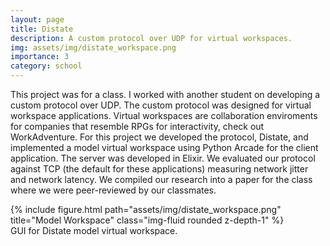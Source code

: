 ```yaml
---
layout: page
title: Distate
description: A custom protocol over UDP for virtual workspaces.
img: assets/img/distate_workspace.png
importance: 3
category: school
---
```


This project was for a class. I worked with another student on developing a custom protocol over UDP. The custom protocol was designed for virtual workspace applications. Virtual workspaces are collaboration enviroments for companies that resemble RPGs for interactivity, check out WorkAdventure. For this project we developed the protocol, Distate, and implemented a model virtual workspace using Python Arcade for the client application. The server was developed in Elixir. We evaluated our protocol against TCP (the default for these applications) measuring network jitter and network latency. We compiled our research into a paper for the class where we were peer-reviewed by our classmates.

<div class="row justify-content-center">
    <div class="col-sm-8 mt-3 mt-md-0">
        {% include figure.html path="assets/img/distate_workspace.png" title="Model Workspace" class="img-fluid rounded z-depth-1" %}
    </div>
</div>
<div class="caption">
    GUI for Distate model virtual workspace.
</div>

